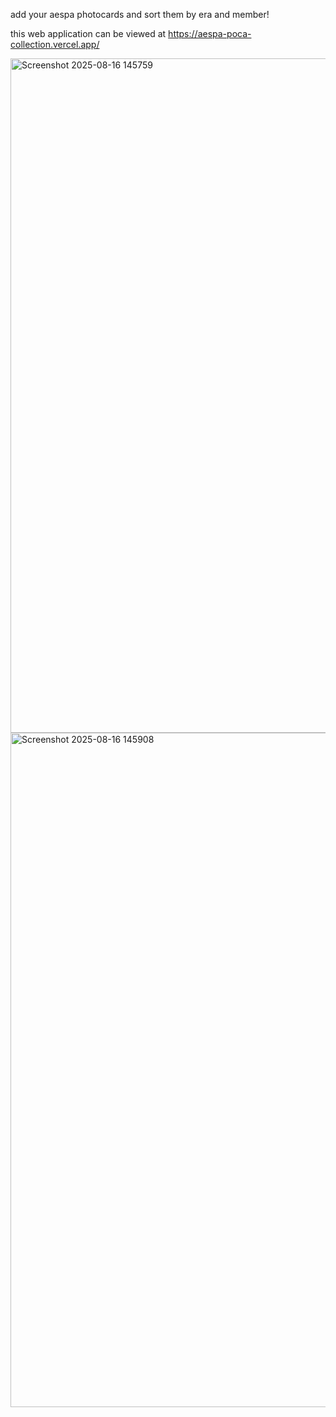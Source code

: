 add your aespa photocards and sort them by era and member!

this web application can be viewed at https://aespa-poca-collection.vercel.app/

<img width="1895" height="1079" alt="Screenshot 2025-08-16 145759" src="https://github.com/user-attachments/assets/b7ce2ef4-bee7-459b-9e62-f91e6a0969e0" />

<img width="1900" height="1079" alt="Screenshot 2025-08-16 145908" src="https://github.com/user-attachments/assets/192ea92b-710a-4315-8619-76097e2b6cff" />
